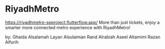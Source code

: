 # RiyadhMetro

https://riyadhmetro-seproject.flutterflow.app/
More than just tickets, enjoy a smarter more connected metro experience with RiyadhMetro!


by:
Ghaida Alsalamah
Layan Alsulaiman
Rand Alrabiah
Aseel Altamimi
Razan Alfurih
